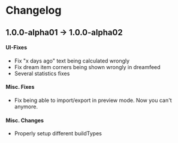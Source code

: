 # Changelog

## 1.0.0-alpha01 &rarr; 1.0.0-alpha02
#### UI-Fixes
- Fix "x days ago" text being calculated wrongly
- Fix dream item corners being shown wrongly in dreamfeed
- Several statistics fixes

#### Misc. Fixes
- Fix being able to import/export in preview mode. Now you can't anymore.

#### Misc. Changes
- Properly setup different buildTypes
